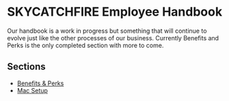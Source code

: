 # SKYCATCHFIRE Employee Handbook

Our handbook is a work in progress but something that will continue to evolve just like the other processes of our business. Currently Benefits and Perks is the only completed section with more to come.

## Sections

- [Benefits & Perks](https://github.com/skycatchfire/handbook/blob/master/benefits-and-perks.md)
- [Mac Setup](https://github.com/skycatchfire/handbook/blob/master/mac-setup.md)